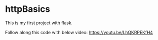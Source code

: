 # httpBasics
This is my first project with flask.

Follow along this code with below video:
https://youtu.be/LhQKRPEKfH4
